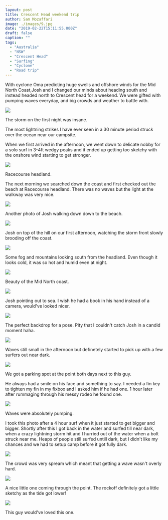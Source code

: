 ```yaml
---
layout: post
title: Crescent Head weekend trip 
author: Sam Mozaffari
image: ./images/9.jpg
date: "2019-02-22T15:11:55.000Z"
draft: false
caption: ""
tags: 
  - "Australia"
  - "NSW"
  - "Crescent Head"
  - "Surfing"
  - "Cyclone"
  - "Road trip"
---
```



With cyclone Oma predicting huge swells and offshore winds for the Mid North Coast,Josh and I changed our minds about heading south and instead headed north to Crescent head for a weekend. We were gifted with pumping waves everyday, and big crowds and weather to battle with.

![](./images/1.jpg)

The storm on the first night was insane. 

The most lightning strikes I have ever seen in a 30 minute period struck over the ocean near our campsite.

When we first arrived in the afternoon, we went down to delicate nobby for a solo surf in 3-4ft wedgy peaks and it ended up getting too sketchy with the onshore wind starting to get stronger.

![](./images/2.jpg)

Racecourse headland.

The next morning we searched down the coast and first checked out the beach at Racecourse headland. There was no waves but the light at the walkway was very nice.

![](./images/4.jpg)

Another photo of Josh walking down down to the beach.

![](./images/5.jpg)

Josh on top of the hill on our first afternoon, watching the storm front slowly brooding off the coast.

![](./images/7.jpg)

Some fog and mountains looking south from the headland. Even though it looks cold, it was so hot and humid even at night.

![](./images/8.jpg)

Beauty of the Mid North coast.

![](./images/9.jpg)

Josh pointing out to sea. I wish he had a book in his hand instead of a camera, would've looked nicer.

![](./images/11.jpg)

The perfect backdrop for a pose. Pity that I couldn't catch Josh in a candid moment haha.


![](./images/12.jpg)

Waves still small in the afternoon but definetely started to pick up with a few surfers out near dark.

![](./images/13.jpg)

We got a parking spot at the point both days next to this guy. 

He always had a smile on his face and something to say. I needed a fin key to tighten my fin in my fixbox and I asked him if he had one. 1 hour later after rummaging through his messy rodeo he found one.

![](./images/14.jpg)

Waves were absolutely pumping. 

I took this photo after a 4 hour surf when it just started to get bigger and bigger. Shortly after this I got back in the water and surfed till near dark, when a crazy lightning storm hit and I hurried out of the water when a bolt struck near me. Heaps of people still surfed untill dark, but I didn't like my chances and we had to setup camp before it got fully dark.

![](./images/16.jpg)

The crowd was very spream which meant that getting a wave wasn't overly hard.


![](./images/17.jpg)

A nice little one coming through the point. The rockoff definitely got a little sketchy as the tide got lower!

![](./images/18.jpg)

This guy would've loved this one.